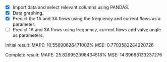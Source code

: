 - [x] Import data and select relevant columns using PANDAS.
- [x] Data graphing.
- [x] Predict the 1A and 3A flows using the frequency and current flows as a parameter.
- [ ] Predict 1A and 3A flows using frequency, current flows and valve angle as parameters.

Initial result:
MAPE: 10.55890626471002%
MSE: 0.7703582284220726

Complete result:
MAPE: 25.826952398434518%
MSE: 14.69683133237276
